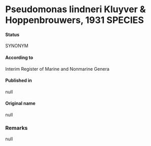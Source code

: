 # Pseudomonas lindneri Kluyver & Hoppenbrouwers, 1931 SPECIES

#### Status
SYNONYM

#### According to
Interim Register of Marine and Nonmarine Genera

#### Published in
null

#### Original name
null

### Remarks
null